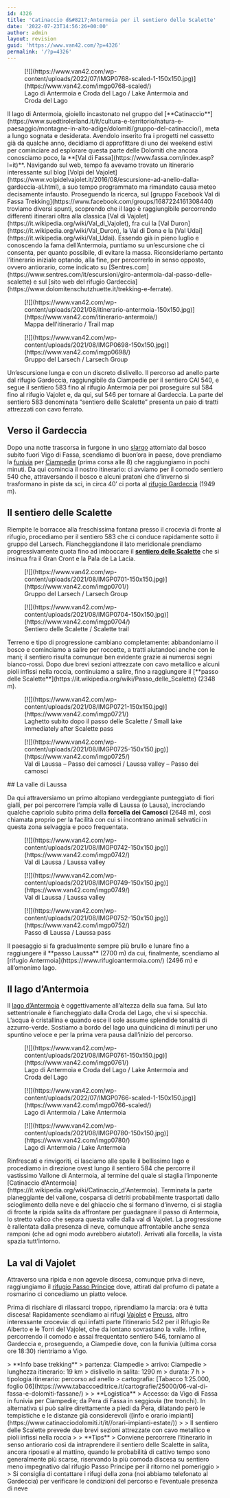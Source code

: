 ```yaml
---
id: 4326
title: 'Catinaccio d&#8217;Antermoia per il sentiero delle Scalette'
date: '2022-07-23T14:56:26+00:00'
author: admin
layout: revision
guid: 'https://www.van42.com/?p=4326'
permalink: '/?p=4326'
---
```


<div class="wp-container-5622 wp-block-columns has-2-columns"><div class="wp-container-5620 wp-block-column"><div class="wp-block-dgwt-justified-gallery"><div class="gallery galleryid-4326 gallery-columns-3 gallery-size-thumbnail" id="gallery-10544"><figure class="gallery-item"><div class="gallery-icon landscape"> [![](https://www.van42.com/wp-content/uploads/2022/07/IMGP0768-scaled-1-150x150.jpg)](https://www.van42.com/imgp0768-scaled/) </div> <figcaption class="wp-caption-text gallery-caption" id="gallery-10544-4324"> Lago di Antermoia e Croda del Lago / Lake Antermoia and Croda del Lago </figcaption></figure> </div></div>Il lago di Antermoia, gioiello incastonato nel gruppo del [**Catinaccio**](https://www.suedtirolerland.it/it/cultura-e-territorio/natura-e-paesaggio/montagne-in-alto-adige/dolomiti/gruppo-del-catinaccio/), meta a lungo sognata e desiderata. Avendolo inserito fra i progetti nel cassetto già da qualche anno, decidiamo di approfittare di uno dei weekend estivi per cominciare ad esplorare questa parte delle Dolomiti che ancora conosciamo poco, la **[Val di Fassa](https://www.fassa.com/index.asp?l=it)**. Navigando sul web, tempo fa avevamo trovato un itinerario interessante sul blog [Volpi del Vajolet](https://www.volpidelvajolet.it/2016/08/escursione-ad-anello-dalla-gardeccia-al.html), a suo tempo programmato ma rimandato causa meteo decisamente infausto. Proseguendo la ricerca, sul [gruppo Facebook Val di Fassa Trekking](https://www.facebook.com/groups/1687224161308440) troviamo diversi spunti, scoprendo che il lago è raggiungibile percorrendo differenti itinerari oltra alla classica [Val di Vajolet](https://it.wikipedia.org/wiki/Val_di_Vajolet), fra cui la [Val Duron](https://it.wikipedia.org/wiki/Val_Duron), la Val di Dona e la [Val Udai](https://it.wikipedia.org/wiki/Val_Udai). Essendo già in pieno luglio e conoscendo la fama dell’Antermoia, puntiamo su un’escursione che ci consenta, per quanto possibile, di evitare la massa. Riconsideriamo pertanto l’itinerario iniziale optando, alla fine, per percorrerlo in senso opposto, ovvero antiorario, come indicato su [Sentres.com](https://www.sentres.com/it/escursioni/giro-antermoia-dal-passo-delle-scalette) e sul [sito web del rifugio Gardeccia](https://www.dolomitenschutzhuette.it/trekking-e-ferrate).

<div class="wp-block-dgwt-justified-gallery"><div class="gallery galleryid-4326 gallery-columns-3 gallery-size-thumbnail" id="gallery-10545"><figure class="gallery-item"><div class="gallery-icon portrait"> [![](https://www.van42.com/wp-content/uploads/2021/08/itinerario-antermoia-150x150.jpg)](https://www.van42.com/itinerario-antermoia/) </div> <figcaption class="wp-caption-text gallery-caption" id="gallery-10545-3955"> Mappa dell'itinerario / Trail map </figcaption></figure><figure class="gallery-item"><div class="gallery-icon landscape"> [![](https://www.van42.com/wp-content/uploads/2021/08/IMGP0698-150x150.jpg)](https://www.van42.com/imgp0698/) </div> <figcaption class="wp-caption-text gallery-caption" id="gallery-10545-3934"> Gruppo del Larsech / Larsech Group </figcaption></figure> </div></div>Un’escursione lunga e con un discreto dislivello. Il percorso ad anello parte dal rifugio Gardeccia, raggiungibile da Ciampedie per il sentiero CAI 540, e segue il sentiero 583 fino al rifugio Antermoia per poi proseguire sul 584 fino al rifugio Vajolet e, da qui, sul 546 per tornare al Gardeccia. La parte del sentiero 583 denominata “sentiero delle Scalette” presenta un paio di tratti attrezzati con cavo ferrato.

## Verso il Gardeccia

Dopo una notte trascorsa in furgone in uno [slargo](https://park4night.com/it/lieu/127219/circondato-dalla-natura/vigo-di-fassa-strada-de-valongia-/-str-veia/italy/provincia-di-trento#.YQjVGo4zaUl) attorniato dal bosco subito fuori Vigo di Fassa, scendiamo di buon’ora in paese, dove prendiamo la [funivia](https://infofassaefiemme.com/item/funivia-vigo-ciampedie/) per [Ciampedie](http://www.rifugiociampedie.com/index.htm) (prima corsa alle 8) che raggiungiamo in pochi minuti. Da qui comincia il nostro itinerario: ci avviamo per il comodo sentiero 540 che, attraversando il bosco e alcuni pratoni che d’inverno si trasformano in piste da sci, in circa 40′ ci porta al [rifugio Gardeccia](https://www.dolomitenschutzhuette.it/) (1949 m).

## Il sentiero delle Scalette

Riempite le borracce alla freschissima fontana presso il crocevia di fronte al rifugio, procediamo per il sentiero 583 che ci conduce rapidamente sotto il gruppo del Larsech. Fiancheggiandone il lato meridionale prendiamo progressivamente quota fino ad imboccare il [**sentiero delle Scalette**](https://www.rifugidelcatinaccio.it/it/escursione.asp?id=25) che si insinua fra il Gran Cront e la Pala de La Lacia.

<div class="wp-block-dgwt-justified-gallery"><div class="gallery galleryid-4326 gallery-columns-3 gallery-size-thumbnail" id="gallery-10546"><figure class="gallery-item"><div class="gallery-icon landscape"> [![](https://www.van42.com/wp-content/uploads/2021/08/IMGP0701-150x150.jpg)](https://www.van42.com/imgp0701/) </div> <figcaption class="wp-caption-text gallery-caption" id="gallery-10546-3935"> Gruppo del Larsech / Larsech Group </figcaption></figure><figure class="gallery-item"><div class="gallery-icon portrait"> [![](https://www.van42.com/wp-content/uploads/2021/08/IMGP0704-150x150.jpg)](https://www.van42.com/imgp0704/) </div> <figcaption class="wp-caption-text gallery-caption" id="gallery-10546-3971"> Sentiero delle Scalette / Scalette trail </figcaption></figure> </div></div>Terreno e tipo di progressione cambiano completamente: abbandoniamo il bosco e cominciamo a salire per roccette, a tratti aiutandoci anche con le mani; il sentiero risulta comunque ben evidente grazie ai numerosi segni bianco-rossi. Dopo due brevi sezioni attrezzate con cavo metallico e alcuni pioli infissi nella roccia, continuiamo a salire, fino a raggiungere il [**passo delle Scalette**](https://it.wikipedia.org/wiki/Passo_delle_Scalette) (2348 m).

<div class="wp-block-dgwt-justified-gallery"><div class="gallery galleryid-4326 gallery-columns-3 gallery-size-thumbnail" id="gallery-10547"><figure class="gallery-item"><div class="gallery-icon landscape"> [![](https://www.van42.com/wp-content/uploads/2021/08/IMGP0721-150x150.jpg)](https://www.van42.com/imgp0721/) </div> <figcaption class="wp-caption-text gallery-caption" id="gallery-10547-3936"> Laghetto subito dopo il passo delle Scalette / Small lake immediately after Scalette pass </figcaption></figure><figure class="gallery-item"><div class="gallery-icon portrait"> [![](https://www.van42.com/wp-content/uploads/2021/08/IMGP0725-150x150.jpg)](https://www.van42.com/imgp0725/) </div> <figcaption class="wp-caption-text gallery-caption" id="gallery-10547-3937"> Val di Laussa – Passo dei camosci / Laussa valley – Passo dei camosci </figcaption></figure> </div></div>## La valle di Laussa

Da qui attraversiamo un primo altopiano verdeggiante punteggiato di fiori gialli, per poi percorrere l’ampia valle di Laussa (o Lausa), incrociando qualche capriolo subito prima della **forcella dei Camosci** (2648 m), così chiamata proprio per la facilità con cui si incontrano animali selvatici in questa zona selvaggia e poco frequentata.

<div class="wp-block-dgwt-justified-gallery"><div class="gallery galleryid-4326 gallery-columns-3 gallery-size-thumbnail" id="gallery-10548"><figure class="gallery-item"><div class="gallery-icon landscape"> [![](https://www.van42.com/wp-content/uploads/2021/08/IMGP0742-150x150.jpg)](https://www.van42.com/imgp0742/) </div> <figcaption class="wp-caption-text gallery-caption" id="gallery-10548-3938"> Val di Laussa / Laussa valley </figcaption></figure> </div></div><div class="wp-block-dgwt-justified-gallery"><div class="gallery galleryid-4326 gallery-columns-3 gallery-size-thumbnail" id="gallery-10549"><figure class="gallery-item"><div class="gallery-icon landscape"> [![](https://www.van42.com/wp-content/uploads/2021/08/IMGP0749-150x150.jpg)](https://www.van42.com/imgp0749/) </div> <figcaption class="wp-caption-text gallery-caption" id="gallery-10549-3981"> Val di Laussa / Laussa valley </figcaption></figure><figure class="gallery-item"><div class="gallery-icon landscape"> [![](https://www.van42.com/wp-content/uploads/2021/08/IMGP0752-150x150.jpg)](https://www.van42.com/imgp0752/) </div> <figcaption class="wp-caption-text gallery-caption" id="gallery-10549-3939"> Passo di Laussa / Laussa pass </figcaption></figure> </div></div>Il paesaggio si fa gradualmente sempre più brullo e lunare fino a raggiungere il **passo Laussa** (2700 m) da cui, finalmente, scendiamo al [rifugio Antermoia](https://www.rifugioantermoia.com/) (2496 m) e all’omonimo lago.

## Il lago d’Antermoia

Il [lago d’Antermoia](https://it.wikipedia.org/wiki/Lago_d'Antermoia) è oggettivamente all’altezza della sua fama. Sul lato settentrionale è fiancheggiato dalla Croda del Lago, che vi si specchia. L’acqua è cristallina e quando esce il sole assume splendide tonalità di azzurro-verde. Sostiamo a bordo del lago una quindicina di minuti per uno spuntino veloce e per la prima vera pausa dall’inizio del percorso.

<div class="wp-block-dgwt-justified-gallery"><div class="gallery galleryid-4326 gallery-columns-3 gallery-size-thumbnail" id="gallery-10550"><figure class="gallery-item"><div class="gallery-icon landscape"> [![](https://www.van42.com/wp-content/uploads/2021/08/IMGP0761-150x150.jpg)](https://www.van42.com/imgp0761/) </div> <figcaption class="wp-caption-text gallery-caption" id="gallery-10550-4005"> Lago di Antermoia e Croda del Lago / Lake Antermoia and Croda del Lago </figcaption></figure> </div></div><div class="wp-block-dgwt-justified-gallery"><div class="gallery galleryid-4326 gallery-columns-3 gallery-size-thumbnail" id="gallery-10551"><figure class="gallery-item"><div class="gallery-icon landscape"> [![](https://www.van42.com/wp-content/uploads/2022/07/IMGP0766-scaled-1-150x150.jpg)](https://www.van42.com/imgp0766-scaled/) </div> <figcaption class="wp-caption-text gallery-caption" id="gallery-10551-4321"> Lago di Antermoia / Lake Antermoia </figcaption></figure><figure class="gallery-item"><div class="gallery-icon landscape"> [![](https://www.van42.com/wp-content/uploads/2021/08/IMGP0780-150x150.jpg)](https://www.van42.com/imgp0780/) </div> <figcaption class="wp-caption-text gallery-caption" id="gallery-10551-4008"> Lago di Antermoia / Lake Antermoia </figcaption></figure> </div></div>Rinfrescati e rinvigoriti, ci lasciamo alle spalle il bellissimo lago e procediamo in direzione ovest lungo il sentiero 584 che percorre il vastissimo Vallone di Antermoia, al termine del quale si staglia l’imponente [Catinaccio d’Antermoia](https://it.wikipedia.org/wiki/Catinaccio_d'Antermoia). Terminata la parte pianeggiante del vallone, cosparsa di detriti probabilmente trasportati dallo scioglimento della neve e del ghiaccio che si formano d’inverno, ci si staglia di fronte la ripida salita da affrontare per guadagnare il passo di Antermoia, lo stretto valico che separa questa valle dalla val di Vajolet. La progressione è rallentata dalla presenza di neve, comunque affrontabile anche senza ramponi (che ad ogni modo avrebbero aiutato!). Arrivati alla forcella, la vista spazia tutt’intorno.

## La val di Vajolet

Attraverso una ripida e non agevole discesa, comunque priva di neve, raggiungiamo il [rifugio Passo Principe](http://www.rifugiopassoprincipe.com/) dove, attirati dal profumo di patate a rosmarino ci concediamo un piatto veloce.

Prima di rischiare di rilassarci troppo, riprendiamo la marcia: ora è tutta discesa! Rapidamente scendiamo ai rifugi [Vajolet](https://www.rifugiovajolet.com/ita/Default.asp) e [Preuss](http://www.rifugiopaulpreuss.com/), altro interessante crocevia: di qui infatti parte l’itinerario 542 per il Rifugio Re Alberto e le Torri del Vajolet, che da lontano sovrastano la valle. Infine, percorrendo il comodo e assai frequentato sentiero 546, torniamo al Gardeccia e, proseguendo, a Ciampedie dove, con la funivia (ultima corsa ore 18:30) rientriamo a Vigo.

</div><div class="wp-container-5621 wp-block-column">> **Info base trekking**  
> partenza: Ciampedie  
> arrivo: Ciampedie  
> lunghezza itinerario: 19 km   
> dislivello in salita: 1290 m  
> durata: 7 h  
> tipologia itinerario: percorso ad anello  
> cartografia: [Tabacco 1:25.000, foglio 06](https://www.tabaccoeditrice.it/cartografie/25000/06-val-di-fassa-e-dolomiti-fassane/)
> 
> **Logistica**  
> Accesso: da Vigo di Fassa in funivia per Ciampedie; da Pera di Fassa in seggiovia (tre tronchi). In alternativa si può salire direttamente a piedi da Pera, dilatando però le tempistiche e le distanze già considerevoli ([info e orario impianti](https://www.catinacciodolomiti.it/it//orari-impianti-estate/))
> 
> Il sentiero delle Scalette prevede due brevi sezioni attrezzate con cavo metallico e pioli infissi nella roccia
> 
> **Tips**  
> Conviene percorrere l’itinerario in senso antiorario così da intraprendere il sentiero delle Scalette in salita, ancora riposati e al mattino, quando le probabilità di cattivo tempo sono generalmente più scarse, riservando la più comoda discesa su sentiero meno impegnativo dal rifugio Passo Principe per il ritorno nel pomeriggio
> 
> Si consiglia di contattare i rifugi della zona (noi abbiamo telefonato al Gardeccia) per verificare le condizioni del percorso e l’eventuale presenza di neve

</div></div>